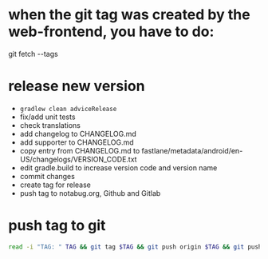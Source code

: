 # when the git tag was created by the web-frontend, you have to do:
git fetch --tags

# release new version
 - `gradlew clean adviceRelease`
 - fix/add unit tests
 - check translations
 - add changelog to CHANGELOG.md
 - add supporter to CHANGELOG.md
 - copy entry from CHANGELOG.md to fastlane/metadata/android/en-US/changelogs/VERSION_CODE.txt
 - edit gradle.build to increase version code and version name
 - commit changes
 - create tag for release
 - push tag to notabug.org, Github and Gitlab

# push tag to git
````bash
read -i "TAG: " TAG && git tag $TAG && git push origin $TAG && git push github $TAG && git push gitlab $TAG
````